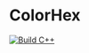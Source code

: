 # ColorHex


[![Build C++](https://github.com/Angel086/ColorHex/actions/workflows/c-cpp.yml/badge.svg)](https://github.com/Angel086/ColorHex/actions/workflows/c-cpp.yml)
